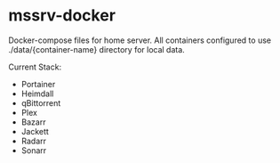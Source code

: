 # mssrv-docker

Docker-compose files for home server. All containers configured to use ./data/{container-name} directory for local data.

Current Stack:

- Portainer
- Heimdall
- qBittorrent
- Plex
- Bazarr
- Jackett
- Radarr
- Sonarr

